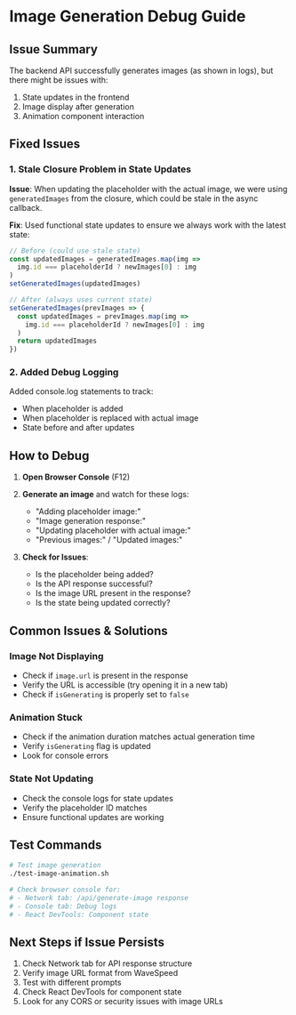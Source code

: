 # Image Generation Debug Guide

## Issue Summary

The backend API successfully generates images (as shown in logs), but there might be issues with:
1. State updates in the frontend
2. Image display after generation
3. Animation component interaction

## Fixed Issues

### 1. Stale Closure Problem in State Updates

**Issue**: When updating the placeholder with the actual image, we were using `generatedImages` from the closure, which could be stale in the async callback.

**Fix**: Used functional state updates to ensure we always work with the latest state:

```typescript
// Before (could use stale state)
const updatedImages = generatedImages.map(img => 
  img.id === placeholderId ? newImages[0] : img
)
setGeneratedImages(updatedImages)

// After (always uses current state)
setGeneratedImages(prevImages => {
  const updatedImages = prevImages.map(img => 
    img.id === placeholderId ? newImages[0] : img
  )
  return updatedImages
})
```

### 2. Added Debug Logging

Added console.log statements to track:
- When placeholder is added
- When placeholder is replaced with actual image
- State before and after updates

## How to Debug

1. **Open Browser Console** (F12)
2. **Generate an image** and watch for these logs:
   - "Adding placeholder image:"
   - "Image generation response:"
   - "Updating placeholder with actual image:"
   - "Previous images:" / "Updated images:"

3. **Check for Issues**:
   - Is the placeholder being added?
   - Is the API response successful?
   - Is the image URL present in the response?
   - Is the state being updated correctly?

## Common Issues & Solutions

### Image Not Displaying
- Check if `image.url` is present in the response
- Verify the URL is accessible (try opening it in a new tab)
- Check if `isGenerating` is properly set to `false`

### Animation Stuck
- Check if the animation duration matches actual generation time
- Verify `isGenerating` flag is updated
- Look for console errors

### State Not Updating
- Check the console logs for state updates
- Verify the placeholder ID matches
- Ensure functional updates are working

## Test Commands

```bash
# Test image generation
./test-image-animation.sh

# Check browser console for:
# - Network tab: /api/generate-image response
# - Console tab: Debug logs
# - React DevTools: Component state
```

## Next Steps if Issue Persists

1. Check Network tab for API response structure
2. Verify image URL format from WaveSpeed
3. Test with different prompts
4. Check React DevTools for component state
5. Look for any CORS or security issues with image URLs